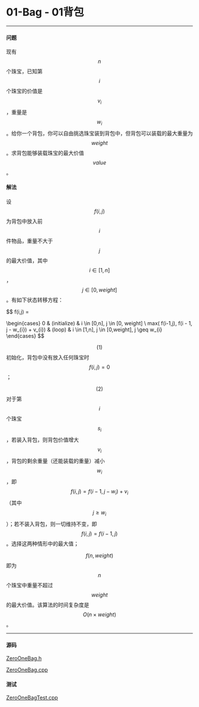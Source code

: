<script type="text/javascript" src="https://cdnjs.cloudflare.com/ajax/libs/mathjax/2.7.1/MathJax.js?config=TeX-AMS-MML_HTMLorMML"></script>

# 01-Bag - 01背包

--------

#### 问题

现有$$ n $$个珠宝，已知第$$ i $$个珠宝的价值是$$ v_{i} $$，重量是$$ w_{i} $$。给你一个背包，你可以自由挑选珠宝装到背包中，但背包可以装载的最大重量为$$ weight $$。求背包能够装载珠宝的最大价值$$ value $$。

#### 解法

设$$ f(i,j) $$为背包中放入前$$ i $$件物品，重量不大于$$ j $$的最大价值，其中$$ i \in [1,n] $$，$$ j \in [0,weight] $$。有如下状态转移方程：

$$
f(i,j) =

\begin{cases}
0                                               &   (initialize)    &   i \in [0,n], j \in [0, weight]  \\
max( f(i-1,j), f(i - 1, j - w_{i}) + v_{i})     &   (loop)          &   i \in [1,n], j \in [0,weight], j \geq w_{i}
\end{cases}
$$

$$ (1) $$ 初始化，背包中没有放入任何珠宝时$$ f(i,j) = 0 $$；

$$ (2) $$ 对于第$$ i $$个珠宝$$ s_{i} $$，若装入背包，则背包价值增大$$ v_{i} $$，背包的剩余重量（还能装载的重量）减小$$ w_{i} $$，即$$ f(i,j) = f(i-1,j-w_{i})+v_{i} $$（其中$$ j \geq w_{i} $$）；若不装入背包，则一切维持不变，即$$ f(i,j) = f(i-1,j) $$。选择这两种情形中的最大值；

$$ f(n,weight) $$即为$$ n $$个珠宝中重量不超过$$ weight $$的最大价值。该算法的时间复杂度是$$ O(n \times weight) $$。

--------

#### 源码

[ZeroOneBag.h](https://github.com/linrongbin16/Way-to-Algorithm/blob/master/src/DynamicProgramming/BagDP/ZeroOneBag.h)

[ZeroOneBag.cpp](https://github.com/linrongbin16/Way-to-Algorithm/blob/master/src/DynamicProgramming/BagDP/ZeroOneBag.cpp)

#### 测试

[ZeroOneBagTest.cpp](https://github.com/linrongbin16/Way-to-Algorithm/blob/master/src/DynamicProgramming/BagDP/ZeroOneBagTest.cpp)
